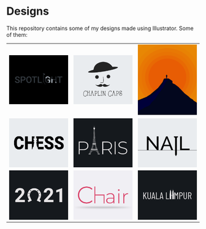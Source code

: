 # Designs
This repository contains some of my designs made using Illustrator.
Some of them:
<table>
    <tr>
      <td><img src="2020-11/png/21.11.2020.png"></td>
      <td><img src="2020-11/png/18.11.2020.png"></td>
      <td><img src="2020-11/png/15.11.2020.png"></td>
    </tr>
    <tr>
      <td><img src="2020-11/png/20.11.2020.png"></td>
      <td><img src="2020-12/png/18.12.2020.png"></td>
      <td><img src="2020-11/png/24.11.2020.png"></td>
    </tr>
    <tr>
      <td><img src="2021-01/png/01.01.2021.png"></td>
      <td><img src="2020-11/png/17.11.2020.png"></td>
      <td><img src="2020-12/png/29.12.2020.png"></td>
    </tr>
</table>
